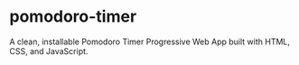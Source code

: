 # pomodoro-timer
A clean, installable Pomodoro Timer Progressive Web App built with HTML, CSS, and JavaScript.
